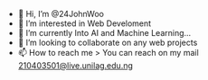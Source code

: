 - 👋 Hi, I’m @24JohnWoo
- 👀 I’m interested in Web Develoment
- 🌱 I’m currently Into AI and Machine Learning...
- 💞️ I’m looking to collaborate on any web projects
- 📫 How to reach me > You can reach on my mail 210403501@live.unilag.edu.ng

<!---
24JohnWoo/24JohnWoo is a ✨ special ✨ repository because its `README.md` (this file) appears on your GitHub profile.
You can click the Preview link to take a look at your changes.
--->
